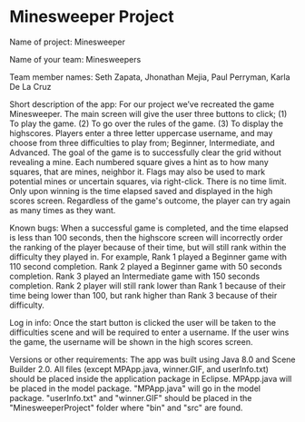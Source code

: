 # Minesweeper Project
Name of project: Minesweeper

Name of your team: Minesweepers 

Team member names: Seth Zapata, Jhonathan Mejia, Paul Perryman, Karla De La Cruz

Short description of the app: For our project we’ve recreated the game Minesweeper. The main screen will give the user three buttons to click; (1) To play the game. (2) To go over the rules of the game. (3) To display the highscores. Players enter a three letter uppercase username, and may choose from three difficulties to play from; Beginner, Intermediate, and Advanced. The goal of the game is to successfully clear the grid without revealing a mine. Each numbered square gives a hint as to how many squares, that are mines, neighbor it. Flags may also be used to mark potential mines or uncertain squares, via right-click. There is no time limit. Only upon winning is the time elapsed saved and displayed in the high scores screen. Regardless of the game's outcome, the player can try again as many times as they want.

Known bugs: 
     When a successful game is completed, and the time elapsed is less than 100 seconds, then the highscore screen will incorrectly order the ranking of the player because of          their time, but will still rank within the difficulty they played in. For example, Rank 1 played a Beginner game with 110 second completion. Rank 2 played a Beginner game          with 50 seconds completion. Rank 3 played an Intermediate game with 150 seconds completion. Rank 2 player will still rank lower than Rank 1 because of their time being            lower than 100, but rank higher than Rank 3 because of their difficulty.

Log in info: Once the start button is clicked the user will be taken to the difficulties scene and will be required to enter a username. If the user wins the game, the username will be shown in the high scores screen.

Versions or other requirements: The app was built using Java 8.0 and Scene Builder 2.0. All files (except MPApp.java, winner.GIF, and userInfo.txt) should be placed inside the application package in Eclipse. MPApp.java will be placed in the model package. 
    "MPApp.java" will go in the model package.
    "userInfo.txt" and "winner.GIF" should be placed in the "MinesweeperProject" folder where "bin" and "src" are found.
